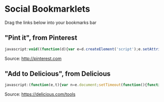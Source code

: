 Social Bookmarklets
===================

Drag the links below into your bookmarks bar

"Pint it", from Pinterest
-------------------------

``` js
javascript:void((function(d){var e=d.createElement('script');e.setAttribute('type','text/javascript');e.setAttribute('charset','UTF-8');e.setAttribute('src','//assets.pinterest.com/js/pinmarklet.js?r='+Math.random()*99999999);d.body.appendChild(e)})(document));
```

Source: http://pinterest.com


"Add to Delicious", from Delicious
----------------------------------

``` js
javascript:(function(e,t){var n=e.document;setTimeout(function(){function a(e){if(e.data==="destroy_bookmarklet"){var r=n.getElementById(t);if(r){n.body.removeChild(r);r=null}}}var t="DELI_bookmarklet_iframe",r=n.getElementById(t);if(r){return}var i="https://delicious.com/save?",s=n.createElement("iframe");s.id=t;s.src=i+"url="+encodeURIComponent(e.location.href)+"&title="+encodeURIComponent(n.title)+"&note="+encodeURIComponent(""+(e.getSelection?e.getSelection():n.getSelection?n.getSelection():n.selection.createRange().text))+"&v=1.1";s.style.position="fixed";s.style.top="0";s.style.left="0";s.style.height="100%25";s.style.width="100%25";s.style.zIndex="16777270";s.style.border="none";s.style.visibility="hidden";s.onload=function(){this.style.visibility="visible"};n.body.appendChild(s);var o=e.addEventListener?"addEventListener":"attachEvent";var u=o=="attachEvent"?"onmessage":"message";e[o](u,a,false)},1)})(window)
```

Source: https://delicious.com/tools

